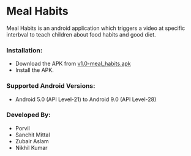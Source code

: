 # Meal Habits

Meal Habits is an android application which triggers a video at specific interbval to teach children about food habits and good diet.

### Installation:

- Download the APK from [v1.0-meal_habits.apk](https://github.com/Porvil/Meal_Habits/releases/download/v.1.0-meal_habits/v1.0-meal_habits.apk)
- Install the APK.

### Supported Android Versions:
- Android 5.0 (API Level-21) to Android 9.0 (API Level-28)

### Developed By:
- Porvil
- Sanchit Mittal
- Zubair Aslam
- Nikhil Kumar
